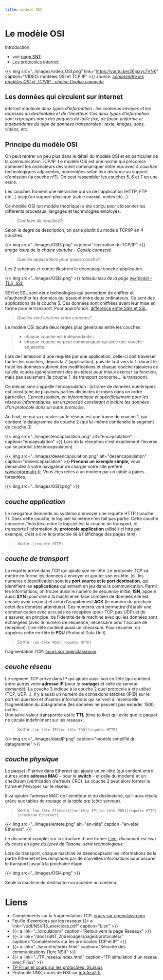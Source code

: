 ```yaml
---
title: modele OSI
---
```


# Le modèle OSI
Introduction: 

* voir [page SNT](/docs/SNT_2nde/pages/page3/fonctionnement/)
* [Les protocoles internet](/docs/SNT_2nde/pages/page3/protocoles/)

{{< img src="../images/video_OSI.png" link="https://youtu.be/26jazyc7VNk" caption="VIDEO: modèles OSI et TCP IP" >}}
*source: [comprendre les modèles OSI et TCP/IP - chaine Cookie connecté](https://www.youtube.com/watch?v=26jazyc7VNk)*

## Les données qui circulent sur internet
*Internet manipule deux types d’information : les contenus envoyés et les adresses du destinataire et de l’émetteur. Ces deux types d’information sont regroupés dans des paquets de taille fixe, de façon uniforme et indépendante du type de données transportées : texte, images, sons, vidéos, etc.*

## Principe du modèle OSI
On peut rentrer un peu plus dans le détail du modèle OSI et en particulier de la communication TCP/IP.
Le modèle OSI est une norme qui préconise comment les ordinateurs devraient communiquer entre eux avec 4 *couches* technologiques adjacentes, numérotées selon leur *distance* au support d'emission (la couche n°1). On peut rassembler les couches 5, 6 et 7 en une seule.

Les couches forment une hiérarchie qui va de l'application (HTTP, FTP etc...) jusqu'au support physique (cable coaxial, ondes etc...).

Ce modèle OSI (un modèle theorique) a été conçu pour cloisonner les différents processus, langages et technologies employés. 

> *Combien de couches?*:

Selon le degré de description, on parle plutôt du modèle TCP/IP en 4 couches.

{{< img src="../images/OSI3.png" caption="illustration du TCP/IP" >}}
*image issue de la chaine [youtube - Cookie connecté]((https://www.youtube.com/watch?v=26jazyc7VNk))*

> *Quelles applications pour quelle couche?:*

Les 2 schémas ci-contre illustrent le découpage couche-application.

{{< img src="../images/OSI2.png" >}}
*tableau issu de la page [wikipedia - TLS, SSL](https://fr.wikipedia.org/wiki/Transport_Layer_Security)*

SSH et SSL sont deux technologies qui permettent de chiffrer et d’authentifier les données qui passent entre deux ordinateurs. Ce sont des applications de la couche 5. Ces données sont chiffrées avant leur mise en forme pour le transport. Pour approfondir: [différence entre SSH et SSL](https://kinsta.com/fr/base-de-connaissances/ssh-vs-ssl/).

> *Quelles sont les liens entre couches?*

Le modèle OSI ajoute deux règles plus générales entre les couches :

> * chaque couche est indépendante ;
> * chaque couche ne peut communiquer qu'avec une couche adjacente.

Lors de l'émission d'une requête par une application, celle-ci doit traverser toutes les couches, depuis la 7 (application), puis de la 4 vers la 1; durant le trajet les données subiront des modifications et chaque couche rajoutera ce qu'elle voudra (généralement des en-têtes) pour mieux exercer sa fonction, mais pas seulement (la couche 1, de transport concerne... le transport). 

Ce mécanisme s'appelle l'encapsulation : la trame de données numériques est constituée de plusieurs parties distinctes et mises dans un ordre particulier. *L'encapsulation, en informatique et spécifiquement pour les réseaux informatiques, est un procédé
consistant à inclure les données d'un protocole dans un autre protocole.*

Au final, ce qui va circuler sur le réseau est une trame de couche 1, qui contient le datagramme de couche 2 (qui lui-même contiendra le segment de couche 3)

{{< img src="../images/encapsulation.png" alt="encapsulation" caption="encapsulation" >}}
Lors de la réception c'est exactement l'inverse qui se produit (désencapsulation).

{{< img src="../images/desencapsulation.png" alt="desencapsulation" caption="desencapsulation" >}}
**Prenons un exemple simple,** vous demandez à votre navigateur de charger votre site préféré www.informatix.fr. Vous êtes reliés à un modem par un câble à paires torsadées. 




{{< img src="../images/OSI1.png" >}}







## *couche application*
Le navigateur demande au système d'envoyer une requête HTTP (couche 7). Dans cette couche, le logiciel lui même n'en fait pas partie. Cette couche concerne *l'interface* entre le logiciel est la couche de transport, et transporte l'information du **protocole application** utilisé (ici http par exemple, c'est à dire le protocole lié à l'affichage des pages html)

> Sortie : `[requête HTTP]`

## *couche de transport*
La requête arrive dans TCP qui ajoute son en-tête. Le protocole TCP va mettre en forme les données à envoyer et ajouter son en-tête. Ici, les numeros d'identification sont les **port source et le port destination**, qui identifient les **applications** qui entrent en jeu dans la communication. Parmi les informations, on trouve aussi le numéro de séquence initial, **ISN**, appelé aussi **SYN** (pour dire à la machine en face combien de données elle est censée avoir reçues) et celui d'acquitement **ACK** (le numéro du prochain octet des données attendues). Ces numéros vont permettre d'établir une communication avec accusés de reception (pour TCP, pas UDP) et de s'assurer, en principe, de l'identité de la machine avec qui les données sont échangées (avec le numéro de séquence, nécessaire pour l'accusé de reception). L'en-tête contient aussi un *checksum.* Pour résumer, on appelera cette en-tête le **PDU** (Protocol Data Unit).

> Sortie : `[en-tête PDU][requête HTTP]`

fragmentation TCP: [cours sur openclassroom](https://openclassrooms.com/fr/courses/2340511-maitrisez-vos-applications-et-reseaux-tcp-ip/5677997-fragmentez-vos-paquets)

## *couche réseau*
Le segment TCP arrive dans IP qui ajoute aussi son en-tête (qui contient entre autres votre **adresse IP**  (pour le **routage**) et celle du serveur demandé). La couche 3 indique à la couche 2 quel protocole a été utilisé (TCP, UDP...). Il y a aussi un numéro de connexions établies (IPID) sur le port en question et d'autres informations qui servent à l'eventuelle fragmentation du datagramme (les données ne peuvent pas exceder 1500 octets.  
Une autre valeur transportée est le **TTL** (time to live) qui evite que le paquet ne circule indefiniment sur les reseaux.

> Sortie : `[en-tête IP][en-tête PDU][requête HTTP]`


{{< img src="../images/dataIP.png" caption="modèle simplifié du datagramme" >}}
## *couche physique*
Le paquet IP arrive dans Ethernet qui ajoute un en-tête (qui contient entre autres votre **adresse MAC** - pour le **switch** -  et celle du modem) et un checksum (vérification d'erreurs CRC). La couche 2 peut alors former la trame et l'envoyer sur le réseau.

Il va ajouter l'adresse MAC de l'emetteur et du destinataire, qu'il aura résolu grâce aux tables de routage et la *table arp* (côté serveur). 

> Sortie : `[en-tête Ethernet][en-tête IP][en tête PDU][requête HTTP][checksum Ethernet]`

{{< img src="../images/entete.png" alt="en-tête" caption="en-tête Ethernet" >}}


Le document complet sur la structure d'une trame: [Lien](/pdf/NSI/reseau_trame.pdf). *document est issu du cours en ligne du lycee de Taaone, série technologique.*

Lors du transport, chaque machine va désencapsuler les informations de la partie Ethernet et les remplacer par de nouvelles informations pour assurer le transport jusqu'à la prochaine étape.

{{< img src="../images/OSI4.png" >}}

Seule la machine de destination va acceder au contenu.


# Liens
* Complements sur la fragmentation TCP: [cours sur openclassroom](https://openclassrooms.com/fr/courses/2340511-maitrisez-vos-applications-et-reseaux-tcp-ip/5677997-fragmentez-vos-paquets)
* Feuille d'exercices sur les reseaux:{{< a link="/pdf/NSI/R3_exercices.pdf" caption="Lien" >}}
* {{< a link="../circulation/" caption="Retour vers la page Reseaux" >}}
* {{< a link="/docs/SNT_2nde/pages/page3/protocoles/" caption="Compléments sur les protocoles TCP et IP" >}}
* {{< a link="../securite/index.html" caption="Sécurité des communications (1ere NSI)" >}}
* {{< a link="../TP_reseau/index.html" caption="TP simulation d'un reseau avec Filius" >}}
* [TP Filius et cours sur les protocoles, GLasius](https://glassus.github.io/premiere_nsi/T3_Architecture_materielle/3.4_Protocoles_de_communication/cours/)
* Protocole DNS, cours de NSI sur [infoforall.fr](https://www.infoforall.fr/act/snt/protocole-dns/)

